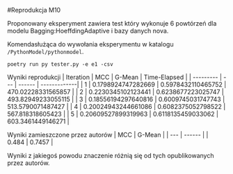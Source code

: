 #Reprodukcja M10

Proponowany eksperyment zawiera test który wykonuje 6 powtórzeń dla modelu Bagging:HoeffdingAdaptive i bazy danych nova.

Komendasłużąca do wywołania eksperymentu w katalogu ```/PythonModel/pythonmodel```.
```
poetry run py tester.py -e e1 -csv
```

Wyniki reprodukcji
| Iteration | MCC | G-Mean | Time-Elapsed |
| --------- | --- | ------ | -------------|
| 1 | 0.1798924747282669 | 0.5978432110465752 | 470.02228331565857 |
| 2 | 0.2230345102123441 | 0.6238677223025747 | 493.82949233055115 |
| 3 | 0.18556194297640816 | 0.6009745031747743 | 513.5790071487427 |
| 4 | 0.20024943244661086 | 0.6082375052798522 | 567.818318605423 |
| 5 | 0.20609527899319963 | 0.6118135459033062 | 603.3461449146271 |


Wyniki zamieszczone przez autorów
| MCC | G-Mean |
| --- | ------ |
| 0.484 | 0.7457 |

Wyniki z jakiegoś powodu znaczenie różnią się od tych opublikowanych przez autorów.
